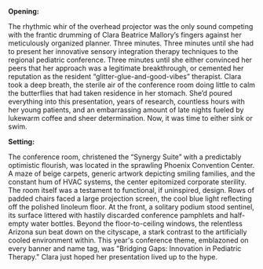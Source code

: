 **Opening:**

The rhythmic whir of the overhead projector was the only sound competing with the frantic drumming of Clara Beatrice Mallory’s fingers against her meticulously organized planner. Three minutes. Three minutes until she had to present her innovative sensory integration therapy techniques to the regional pediatric conference. Three minutes until she either convinced her peers that her approach was a legitimate breakthrough, or cemented her reputation as the resident “glitter-glue-and-good-vibes” therapist. Clara took a deep breath, the sterile air of the conference room doing little to calm the butterflies that had taken residence in her stomach. She’d poured everything into this presentation, years of research, countless hours with her young patients, and an embarrassing amount of late nights fueled by lukewarm coffee and sheer determination. Now, it was time to either sink or swim.

**Setting:**

The conference room, christened the “Synergy Suite” with a predictably optimistic flourish, was located in the sprawling Phoenix Convention Center. A maze of beige carpets, generic artwork depicting smiling families, and the constant hum of HVAC systems, the center epitomized corporate sterility. The room itself was a testament to functional, if uninspired, design. Rows of padded chairs faced a large projection screen, the cool blue light reflecting off the polished linoleum floor. At the front, a solitary podium stood sentinel, its surface littered with hastily discarded conference pamphlets and half-empty water bottles. Beyond the floor-to-ceiling windows, the relentless Arizona sun beat down on the cityscape, a stark contrast to the artificially cooled environment within. This year's conference theme, emblazoned on every banner and name tag, was "Bridging Gaps: Innovation in Pediatric Therapy." Clara just hoped her presentation lived up to the hype.
